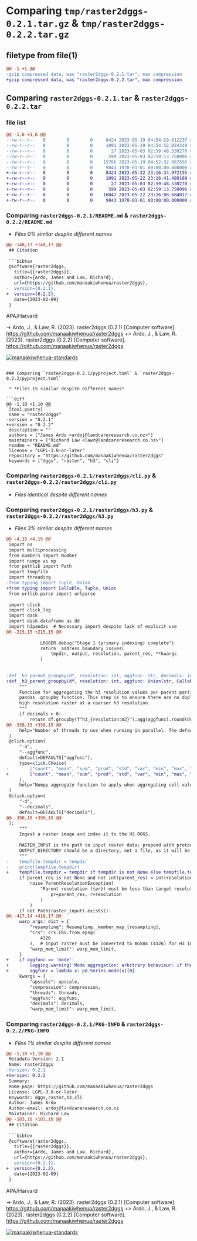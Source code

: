 # Comparing `tmp/raster2dggs-0.2.1.tar.gz` & `tmp/raster2dggs-0.2.2.tar.gz`

## filetype from file(1)

```diff
@@ -1 +1 @@
-gzip compressed data, was "raster2dggs-0.2.1.tar", max compression
+gzip compressed data, was "raster2dggs-0.2.2.tar", max compression
```

## Comparing `raster2dggs-0.2.1.tar` & `raster2dggs-0.2.2.tar`

### file list

```diff
@@ -1,6 +1,6 @@
--rw-r--r--   0        0        0     8424 2023-05-19 04:54:29.612237 raster2dggs-0.2.1/README.md
--rw-r--r--   0        0        0     1091 2023-05-19 04:54:52.024349 raster2dggs-0.2.1/pyproject.toml
--rw-r--r--   0        0        0       27 2023-05-03 02:59:48.530270 raster2dggs-0.2.1/raster2dggs/__init__.py
--rw-r--r--   0        0        0      599 2023-05-03 02:59:13.750096 raster2dggs-0.2.1/raster2dggs/cli.py
--rw-r--r--   0        0        0    15766 2023-05-19 04:52:32.967656 raster2dggs-0.2.1/raster2dggs/h3.py
--rw-r--r--   0        0        0     9843 1970-01-01 00:00:00.000000 raster2dggs-0.2.1/PKG-INFO
+-rw-r--r--   0        0        0     8424 2023-05-22 23:16:34.972155 raster2dggs-0.2.2/README.md
+-rw-r--r--   0        0        0     1091 2023-05-22 23:16:41.480189 raster2dggs-0.2.2/pyproject.toml
+-rw-r--r--   0        0        0       27 2023-05-03 02:59:48.530270 raster2dggs-0.2.2/raster2dggs/__init__.py
+-rw-r--r--   0        0        0      599 2023-05-03 02:59:13.750096 raster2dggs-0.2.2/raster2dggs/cli.py
+-rw-r--r--   0        0        0    16047 2023-05-22 23:16:08.684017 raster2dggs-0.2.2/raster2dggs/h3.py
+-rw-r--r--   0        0        0     9843 1970-01-01 00:00:00.000000 raster2dggs-0.2.2/PKG-INFO
```

### Comparing `raster2dggs-0.2.1/README.md` & `raster2dggs-0.2.2/README.md`

 * *Files 0% similar despite different names*

```diff
@@ -148,17 +148,17 @@
 ## Citation
 
 ```bibtex
 @software{raster2dggs,
   title={{raster2dggs}},
   author={Ardo, James and Law, Richard},
   url={https://github.com/manaakiwhenua/raster2dggs},
-  version={0.2.1},
+  version={0.2.2},
   date={2023-02-09}
 }
 ```
 
 APA/Harvard
 
-> Ardo, J., & Law, R. (2023). raster2dggs (0.2.1) [Computer software]. https://github.com/manaakiwhenua/raster2dggs 
+> Ardo, J., & Law, R. (2023). raster2dggs (0.2.2) [Computer software]. https://github.com/manaakiwhenua/raster2dggs 
 
 [![manaakiwhenua-standards](https://github.com/manaakiwhenua/raster2dggs/workflows/manaakiwhenua-standards/badge.svg)](https://github.com/manaakiwhenua/manaakiwhenua-standards)
```

### Comparing `raster2dggs-0.2.1/pyproject.toml` & `raster2dggs-0.2.2/pyproject.toml`

 * *Files 1% similar despite different names*

```diff
@@ -1,10 +1,10 @@
 [tool.poetry]
 name = "raster2dggs"
-version = "0.2.1"
+version = "0.2.2"
 description = ""
 authors = ["James Ardo <ardoj@landcareresearch.co.nz>"]
 maintainers = ["Richard Law <lawr@landcareresearch.co.nz>"]
 readme = "README.md"
 license = "LGPL-3.0-or-later"
 repository = "https://github.com/manaakiwhenua/raster2dggs"
 keywords = ["dggs", "raster", "h3", "cli"]
```

### Comparing `raster2dggs-0.2.1/raster2dggs/cli.py` & `raster2dggs-0.2.2/raster2dggs/cli.py`

 * *Files identical despite different names*

### Comparing `raster2dggs-0.2.1/raster2dggs/h3.py` & `raster2dggs-0.2.2/raster2dggs/h3.py`

 * *Files 3% similar despite different names*

```diff
@@ -4,15 +4,15 @@
 import os
 import multiprocessing
 from numbers import Number
 import numpy as np
 from pathlib import Path
 import tempfile
 import threading
-from typing import Tuple, Union
+from typing import Callable, Tuple, Union
 from urllib.parse import urlparse
 
 import click
 import click_log
 import dask
 import dask.dataframe as dd
 import h3pandas  # Necessary import despite lack of explicit use
@@ -215,15 +215,15 @@
 
             LOGGER.debug("Stage 1 (primary indexing) complete")
             return _address_boundary_issues(
                 tmpdir, output, resolution, parent_res, **kwargs
             )
 
 
-def _h3_parent_groupby(df, resolution: int, aggfunc: str, decimals: int):
+def _h3_parent_groupby(df, resolution: int, aggfunc: Union[str, Callable], decimals: int):
     """
     Function for aggregating the h3 resolution values per parent partition. Each partition will be run through with a
     pandas .groupby function. This step is to ensure there are no duplicate h3 values, which will happen when indexing a
     high resolution raster at a coarser h3 resolution.
     """
     if decimals > 0:
         return df.groupby(f"h3_{resolution:02}").agg(aggfunc).round(decimals)
@@ -338,15 +338,15 @@
     help="Number of threads to use when running in parallel. The default is determined based dynamically as the total number of available cores, minus one.",
 )
 @click.option(
     "-a",
     "--aggfunc",
     default=DEFAULTS["aggfunc"],
     type=click.Choice(
-        ["count", "mean", "sum", "prod", "std", "var", "min", "max", "median"]
+        ["count", "mean", "sum", "prod", "std", "var", "min", "max", "median", "mode"]
     ),
     help="Numpy aggregate function to apply when aggregating cell values after DGGS indexing, in case of multiple pixels mapping to the same DGGS cell.",
 )
 @click.option(
     "-d",
     "--decimals",
     default=DEFAULTS["decimals"],
@@ -390,16 +390,15 @@
 ):
     """
     Ingest a raster image and index it to the H3 DGGS.
 
     RASTER_INPUT is the path to input raster data; prepend with protocol like s3:// or hdfs:// for remote data.
     OUTPUT_DIRECTORY should be a directory, not a file, as it will be the write location for an Apache Parquet data store, with partitions equivalent to parent cells of target cells at a fixed offset. However, this can also be remote (use the appropriate prefix, e.g. s3://).
     """
-    tempfile.tempdir = tempdir
-    print(tempfile.tempdir)
+    tempfile.tempdir = tempdir if tempdir is not None else tempfile.tempdir
     if parent_res is not None and not int(parent_res) < int(resolution):
         raise ParentResolutionException(
             "Parent resolution ({pr}) must be less than target resolution ({r})".format(
                 pr=parent_res, r=resolution
             )
         )
     if not Path(raster_input).exists():
@@ -417,14 +416,17 @@
     warp_args: dict = {
         "resampling": Resampling._member_map_[resampling],
         "crs": crs.CRS.from_epsg(
             4326
         ),  # Input raster must be converted to WGS84 (4326) for H3 indexing
         "warp_mem_limit": warp_mem_limit,
     }
+    if aggfunc == 'mode':
+        logging.warning('Mode aggregation: arbitrary behaviour: if there is more than one mode when aggregating, only the first value will be recorded.')
+        aggfunc = lambda x: pd.Series.mode(x)[0]
     kwargs = {
         "upscale": upscale,
         "compression": compression,
         "threads": threads,
         "aggfunc": aggfunc,
         "decimals": decimals,
         "warp_mem_limit": warp_mem_limit,
```

### Comparing `raster2dggs-0.2.1/PKG-INFO` & `raster2dggs-0.2.2/PKG-INFO`

 * *Files 1% similar despite different names*

```diff
@@ -1,10 +1,10 @@
 Metadata-Version: 2.1
 Name: raster2dggs
-Version: 0.2.1
+Version: 0.2.2
 Summary: 
 Home-page: https://github.com/manaakiwhenua/raster2dggs
 License: LGPL-3.0-or-later
 Keywords: dggs,raster,h3,cli
 Author: James Ardo
 Author-email: ardoj@landcareresearch.co.nz
 Maintainer: Richard Law
@@ -183,18 +183,18 @@
 ## Citation
 
 ```bibtex
 @software{raster2dggs,
   title={{raster2dggs}},
   author={Ardo, James and Law, Richard},
   url={https://github.com/manaakiwhenua/raster2dggs},
-  version={0.2.1},
+  version={0.2.2},
   date={2023-02-09}
 }
 ```
 
 APA/Harvard
 
-> Ardo, J., & Law, R. (2023). raster2dggs (0.2.1) [Computer software]. https://github.com/manaakiwhenua/raster2dggs 
+> Ardo, J., & Law, R. (2023). raster2dggs (0.2.2) [Computer software]. https://github.com/manaakiwhenua/raster2dggs 
 
 [![manaakiwhenua-standards](https://github.com/manaakiwhenua/raster2dggs/workflows/manaakiwhenua-standards/badge.svg)](https://github.com/manaakiwhenua/manaakiwhenua-standards)
```

